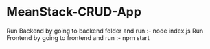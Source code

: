 # MeanStack-CRUD-App

Run Backend by going to backend folder and run :- node index.js
Run Frontend by going to frontend and run :-  npm start
